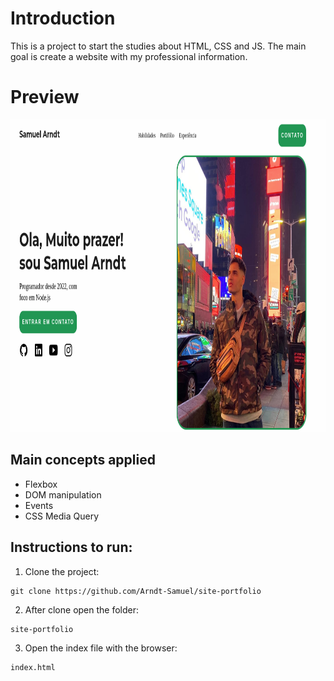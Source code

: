 # Introduction

This is a project to start the studies about HTML, CSS and JS.
The main goal is create a website with my professional information.

# Preview 

<img src="https://github.com/Arndt-Samuel/site-portfolio/blob/main/preview.png" height="500"/>

## Main concepts applied

- Flexbox
- DOM manipulation
- Events
- CSS Media Query


## Instructions to run:

1. Clone the project:

```
git clone https://github.com/Arndt-Samuel/site-portfolio
```

2. After clone open the folder:

```
site-portfolio
```

3. Open the index file with the browser:

```
index.html
```